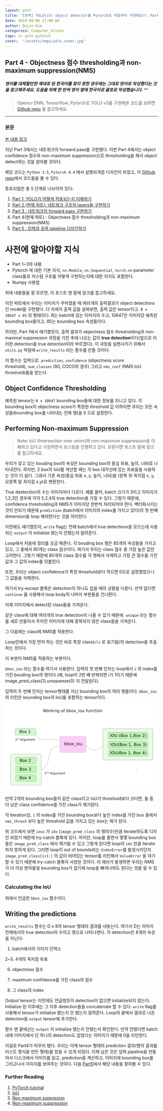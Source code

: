 ```yaml
---
layout: post
title: "[번역] YOLO(v3) object detector를 Pytorch로 처음부터 구현해보기: Part4"
date: 2019-08-06 17:00:00
author: Dojin Kim
categories: Computer_Vision
tags: cv yolo pytorch
cover:  "/assets/imgs/yolo_cover.jpg"
---
```



## Part 4 - Objectness 점수 thresholding과 non-maximum suppression(NMS)


##### 영어를 대체할만한 제대로 된 한국어를 찾지 못한 경우에는 그대로 영어로 작성했다는 것을 참고해주세요. 도움을 위해 한 번씩 영어 옆에 한국어로 괄호로 작성했습니다. *^^*

> Opencv DNN, Tensorflow, Pytorch로 YOLO v3를 구현해본 코드를 보려면 [Github repo](https://github.com/dojinkimm/Object_Detection_Video_DNN_Tensorflow_Pytorch) 를 참고하세요.

---

### 본문

[본 내용 링크](https://blog.paperspace.com/how-to-implement-a-yolo-v3-object-detector-from-scratch-in-pytorch-part-4/)

지난 Part 3에서는 네트워크의 forward pass를 구현했다. 이번 Part 4에서는 object confidence 점수와 non-maximum suppression으로 thresholding을 해서 object detect하는 것을 알아볼 것이다. 

해당 코드는 `Python 3.5`, `Pytorch 0.4` 에서 실행되게끔 디자인이 되었고, 이 [Github repo](https://github.com/ayooshkathuria/YOLO_v3_tutorial_from_scratch)에서 코드들을 볼 수 있다.

튜토리얼은 총 5 단계로 나뉘어져 있다:

1. [Part 1: YOLO가 어떻게 작동되는지 이해하기](https://dojinkimm.github.io/computer_vision/2019/07/31/yolo-part1.html)
2. [Part 2 (현재 파트): 네트워크 구조의 layers들 구현하기](https://dojinkimm.github.io/computer_vision/2019/08/01/yolo-part2.html)
3. [Part 3 : 네트워크의 forward pass 구현하기](https://dojinkimm.github.io/computer_vision/2019/08/05/yolo-part3.html)
4. Part 4(현재 파트) : Objectness 점수 thresholding과 non-maximum suppression(NMS)
5. [Part 5 : 입력과 출력 pipeline 디자인하기](https://dojinkimm.github.io/computer_vision/2019/08/07/yolo-part5.html)

# 사전에 알아야할 지식

- Part 1~3의 내용
- Pytorch 에 대한 기본 지식, `nn.Module`, `nn.Sequential`, `torch.nn` parameter class들로 커스텀 구조를 어떻게 구현하는지에 대한 지식도 포함한다.
- Numpy 사용법

위에 내용들을 잘 모르면, 이 포스트 맨 밑에 링크를 참고하세요.

이전 파트에서 우리는 이미지가 주어졌을 때 여러개의 출력결과가 object detections인 model을 구현했다. 더 자세히 출력 값을 살펴보면, 출력 값은 tensor이고  `B x 10647 x 85` 의 형태이다. B는 batch에 있는 이미지의 수고, 10647은 이미지당 예측된 bounding box들이고, 85는 bounding box 속성들이다.

하지만,  Part 1에서 얘기했듯이, 출력 결과가 objectness 점수 thresholding과 non-maximal suppression 과정을 거친 후에 나오는 값이 **true detection**이다(앞으로 이러한 detection을 true detection이라 부르겠다)**.** 이 과정을 실현시키기 위해서 `utils.py` 파일에 `write_results` 라는 함수를 만들 것이다. 

<script src="https://gist.github.com/dojinkimm/95937005cf52449aebb200570e67ad59.js"></script>

이 함수는 입력으로  `prediction`, `confidence` (objectness score threshold), `num_classes` (80, COCO의 경우) 그리고 `nms_conf` (NMS IoU threshold)들을 받는다. 

## **Object Confidence Thresholding**

예측된 tensor는 `B x 10647` bounding box들에 대한 정보를 지니고 있다. 각 bounding box의 objectness score가 특정한 threshold 값 이하이면 우리는 모든 속성들(bounding box를 나타내는 전체 행)을 0 으로 설정한다.

<script src="https://gist.github.com/dojinkimm/0b91bff2367d488746efe615b93dc85e.js"></script>

## **Performing Non-maximum Suppression**

> Note: IoU (Intersection over union)와 non-maximum suppression을 이해하고 있다고 가정하면서 포스팅을 진행하고 있다. 모른다면 포스트 밑에 링크를 참고하세요.

우리가 갖고 있는 bouding box의 속성은 bounding box의 중심 좌표, 높이, 너비로 나타내진다. 하지만, 2 box의 IoU를 계산할 때는 각 box 대각선에 있는 좌표들을 사용하는 것이 더 쉽다. 그래서 기존 속성(중심 좌표 x, y, 높이, 너비)을 (왼쪽 위 꼭지점 x, y, 오른쪽 밑 꼭지점 x,y)로 변환한다. 

<script src="https://gist.github.com/dojinkimm/4ca6f5e01b3a2be0784395e204e1e9d6.js"></script>

True deetection의 수는 이미지마다 다르다. 예를 들어, batch 크기가 3이고 이미지가 1,2,3인 경우에 각각 5,2,4의 true detection을 가질 수 있다. 그렇기 때문에, confidence thresholding과 NMS가 이미지당 한번씩 처리되어야 한다. 벡터화시키는 것이 안되기 때문에 `prediction` (batch에서 이미지의 index를 가지고 있다)의 첫 번째 dimension을 loop 해야한다는 것을 의미한다.

<script src="https://gist.github.com/dojinkimm/1931bf5025cb2b071a4f020db93b5acf.js"></script>
 
이전에도 얘기했듯이, `write` flag는 전체 batch에서 true detections을 모으는데 사용되는 `output` 이 initialize 됐는지 안됐는지 알려준다. 

Loop에서 처음에 정리를 조금 해준다. 각 bouding box 행은 85개의 속성들을 가지고 있고, 그 중에서 80개는 class 점수이다. 여기서 우리는 class 점수 중 가장 높은 값만 고려한다. 그렇기 때문에 80개의 class 점수를 각 행에서 삭제하고 가장 큰 점수를 가진 값과 그 값의 index를 덧붙힌다.

<script src="https://gist.github.com/dojinkimm/5a2bdbb8e84285c3f84e510cb6ec3d5f.js"></script>

또한, 우리는 object confidence가 특정 threshold보다 작으면 0으로 설정했었으니 그 값들을 삭제한다. 

<script src="https://gist.github.com/dojinkimm/050e4b7e7b077b7a0f10274ac1362191.js"></script>

여기서 try-except 블록은 detection이 하나도 없을 때의 상황을 다룬다. 만약 없다면 `continue` 를 사용해서 loop body의 나머지 부분들을 건너뛴다. 

이제 이미지에서 detect된 class들을 가져온다.

<script src="https://gist.github.com/dojinkimm/9bfce0697a620279d3ec1d3f107be8ba.js"></script>


같은 class에 대해 여러개의 true detection이 나올 수 있기 때문에  `unique` 라는 함수를 새로 만들어서 주어진 이미지에 대해 중복되지 않은 class들을 가져온다. 

<script src="https://gist.github.com/dojinkimm/9d8a11fbd82acfe633dba75e5b1a4075.js"></script>

그 다음에는 class에 NMS를 적용한다. 

<script src="https://gist.github.com/dojinkimm/d12297e39e51bbb3e26720650a379314.js"></script>

Loop안에서 가장 먼저 하는 것은 바로 특정 class(`cls` 로 표기됨)의 detection을 추출하는 것이다.

<script src="https://gist.github.com/dojinkimm/81481e3a46fd1dc2aaf58c31214bf2ab.js"></script>

이 부분이 NMS를 적용하는 부분이다.

<script src="https://gist.github.com/dojinkimm/78cbc7506d46120a1289506b12bba98e.js"></script>

`bbox_iou` 라는 함수를 여기서 사용한다. 입력의 첫 번째 인자는 loop에서 `i` 의 index를 가진 bouding box의 행이다 (예, loop이 2번 째 반복되면 i가 1이기 때문에 image_pred_class[1].unsqueeze(0) 이 전달된다).

입력의 두 번째 인자는 tensor형태를 지닌 bounding box의 여러 행들이다. `bbox_iou`의 리턴은 bounding box의 IoU를 포함하는 tensor이다. 

<img src="/assets/imgs/yolo/yolo_part4_1.png"/>

만약 2개의 bounding box들이 같은 class이고 IoU가 threshold보다 크다면, 둘 중 더 낮은 class confidence를 가진 class가 제거된다.

각 iteration당, `i` 의 index를 가진 bounding box보다 높은 index를 가진 box 중에서 `nms_thresh` 보다 높은 threshold 값을 가지고 있는 box는 제거 된다. 

위 코드에서 보면 `ious` 가 `idx` (`image_pred_class` 의 행의수)만큼 iterate하도록 디자인 되었기 때문에 try-catch 블록에 있다. 하지만, loop를 돌면서 몇몇 bounding box들은 `image_pred_class` 에서 제거될 수 있고 그렇게 된다면 loop이 `idx` 만큼 iterate하지 못하게 된다. 그러면 loop이 out of bounds라는 `IndexError`를 발생시키던지 `image_pred_class[i+1:]` 의 값이 비어있는 tensor를 리턴해서 `ValueError` 을 야기할 수 있기 때문에 try-catch 블록이 사양된 것이다. 이 에러가 발생하면 우리는 NMS가 더 이상 받아들일 bounding box가 없기에 loop을 빠져나와도 된다는 것을 알 수 있다. 

### **Calculating the IoU**

위에서 언급한 `bbox_iou` 함수이다.

<script src="https://gist.github.com/dojinkimm/2e9f6e5c320edf78d476e7a09b75a99a.js"></script>

## **Writing the predictions**

`write_results` 함수는 D x 8의 tensor 형태의 결과를 내놓는다. 여기서 D는 이미지 전체에서의 true detection의 수이고 행으로 나타나잰다. 각 detection은 8개의 속성을 지닌다: 

 1. batch에서의 이미지 인덱스

 2~5. 4개의 꼭지점 좌표

 6. objectness 점수

 7. maximum confidence를 가진 class의 점수

 8. 그 class의 index

Output tensor는 이전에도 언급했듯이 detection이 없으면 initialize되지 않는다. Initialize 된 이후에는 그 이후 detection들을 concatenate 할 수 있다. `write` flag를 사용해서 tensor가 initialize 됐는지 안 됐는지 알려준다. Loop의 끝에서 결과로 나온 detection을 `output` tensor에 추가한다. 

<script src="https://gist.github.com/dojinkimm/8c883d62516d4312d34c39bb8a8f2238.js"></script>

함수 맨 끝에선는 `output` 이 initialize 됐는지 안됐는지 확인한다. 만약 안됐다면 batch내에 이미지에서 단 하나의 detection도 없었다는 의미이기 때문에 0을 리턴한다.

<script src="https://gist.github.com/dojinkimm/d02fabd86002ab1073f3907b33986ee8.js"></script>

이걸로 Part4가 마무리 됐다. 우리는 이제 tensor 형태의 prediction 결과(행의 결과를 리스트 형식을 만든 형태)를 얻을 수 있게 되었다. 이제 남은 것은 입력 pipeline을 만들어서 디스크에서 이미지를 읽고, prediction을 계산하고, 이미지에 bounding box를 그리고나서 이미지를 보여주는 것이다. 다음 [Part5](https://dojinkimm.github.io/computer_vision/2019/08/07/yolo-part5.html)에서 해당 내용을 찾아볼 수 있다.

### **Further Reading**

1. [PyTorch tutorial](http://pytorch.org/tutorials/beginner/deep_learning_60min_blitz.html)
2. [IoU](https://www.youtube.com/watch?v=DNEm4fJ-rto)
3. [Non maximum suppresion](https://www.youtube.com/watch?v=A46HZGR5fMw)
4. [Non-maximum suppression](https://www.google.co.in/search?q=NMS+python&oq=NMS+python+&aqs=chrome..69i57j35i39.2657j0j7&sourceid=chrome&ie=UTF-8)